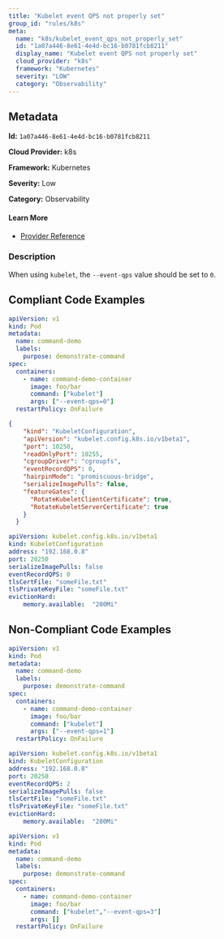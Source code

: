 ```yaml
---
title: "Kubelet event QPS not properly set"
group_id: "rules/k8s"
meta:
  name: "k8s/kubelet_event_qps_not_properly_set"
  id: "1a07a446-8e61-4e4d-bc16-b0781fcb8211"
  display_name: "Kubelet event QPS not properly set"
  cloud_provider: "k8s"
  framework: "Kubernetes"
  severity: "LOW"
  category: "Observability"
---
```

## Metadata

**Id:** `1a07a446-8e61-4e4d-bc16-b0781fcb8211`

**Cloud Provider:** k8s

**Framework:** Kubernetes

**Severity:** Low

**Category:** Observability

#### Learn More

 - [Provider Reference](https://kubernetes.io/docs/reference/command-line-tools-reference/kubelet/)

### Description

 When using `kubelet`, the `--event-qps` value should be set to `0`.


## Compliant Code Examples
```yaml
apiVersion: v1
kind: Pod
metadata:
  name: command-demo
  labels:
    purpose: demonstrate-command
spec:
  containers:
    - name: command-demo-container
      image: foo/bar
      command: ["kubelet"]
      args: ["--event-qps=0"]
  restartPolicy: OnFailure

```

```json
{
    "kind": "KubeletConfiguration",
    "apiVersion": "kubelet.config.k8s.io/v1beta1",
    "port": 10250,
    "readOnlyPort": 10255,
    "cgroupDriver": "cgroupfs",
    "eventRecordQPS": 0,
    "hairpinMode": "promiscuous-bridge",
    "serializeImagePulls": false,
    "featureGates": {
      "RotateKubeletClientCertificate": true,
      "RotateKubeletServerCertificate": true
    }
  }

```

```yaml
apiVersion: kubelet.config.k8s.io/v1beta1
kind: KubeletConfiguration
address: "192.168.0.8"
port: 20250
serializeImagePulls: false
eventRecordQPS: 0
tlsCertFile: "someFile.txt"
tlsPrivateKeyFile: "someFile.txt"
evictionHard:
    memory.available:  "200Mi"

```
## Non-Compliant Code Examples
```yaml
apiVersion: v1
kind: Pod
metadata:
  name: command-demo
  labels:
    purpose: demonstrate-command
spec:
  containers:
    - name: command-demo-container
      image: foo/bar
      command: ["kubelet"]
      args: ["--event-qps=1"]
  restartPolicy: OnFailure

```

```yaml
apiVersion: kubelet.config.k8s.io/v1beta1
kind: KubeletConfiguration
address: "192.168.0.8"
port: 20250
eventRecordQPS: 2
serializeImagePulls: false
tlsCertFile: "someFile.txt"
tlsPrivateKeyFile: "someFile.txt"
evictionHard:
    memory.available:  "200Mi"

```

```yaml
apiVersion: v1
kind: Pod
metadata:
  name: command-demo
  labels:
    purpose: demonstrate-command
spec:
  containers:
    - name: command-demo-container
      image: foo/bar
      command: ["kubelet","--event-qps=3"]
      args: []
  restartPolicy: OnFailure

```